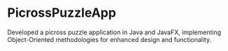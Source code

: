 # PicrossPuzzleApp
Developed a picross puzzle application in Java and JavaFX, implementing Object-Oriented methodologies for enhanced design and functionality.
